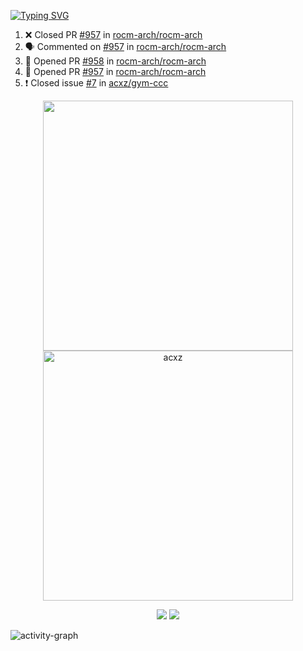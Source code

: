 [![Typing SVG](https://readme-typing-svg.herokuapp.com?size=16&color=AFFFA3&multiline=true&height=75&lines=contributing+to+robotics%2Fae%2Fml%2Fgpu;packaging+it+for+archlinux;ricer)](https://git.io/typing-svg)

<!--START_SECTION:activity-->
1. ❌ Closed PR [#957](https://github.com/rocm-arch/rocm-arch/pull/957) in [rocm-arch/rocm-arch](https://github.com/rocm-arch/rocm-arch)
2. 🗣 Commented on [#957](https://github.com/rocm-arch/rocm-arch/issues/957) in [rocm-arch/rocm-arch](https://github.com/rocm-arch/rocm-arch)
3. 💪 Opened PR [#958](https://github.com/rocm-arch/rocm-arch/pull/958) in [rocm-arch/rocm-arch](https://github.com/rocm-arch/rocm-arch)
4. 💪 Opened PR [#957](https://github.com/rocm-arch/rocm-arch/pull/957) in [rocm-arch/rocm-arch](https://github.com/rocm-arch/rocm-arch)
5. ❗️ Closed issue [#7](https://github.com/acxz/gym-ccc/issues/7) in [acxz/gym-ccc](https://github.com/acxz/gym-ccc)
<!--END_SECTION:activity-->

<p align="center">
  <img width="400em" src=https://github-readme-stats.vercel.app/api?username=acxz&include_all_commits=true&show_icons=true />
  <img width="400em" src="https://github-readme-streak-stats.herokuapp.com/?user=acxz&" alt="acxz" />
</p>

<p align="center">
  <img src=https://github-readme-stats.vercel.app/api/top-langs/?username=acxz&layout=compact />
  <img src=https://github-profile-trophy.vercel.app/?username=acxz&row=2&column=4 />
</p>

![activity-graph](https://github-readme-activity-graph.cyclic.app/graph?username=acxz&theme=aqua)
